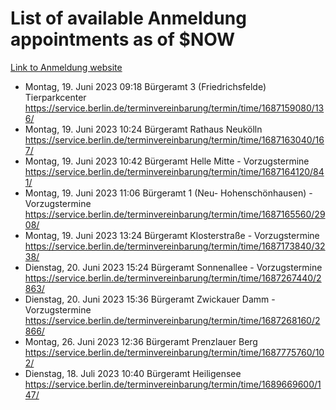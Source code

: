 # List of available Anmeldung appointments as of $NOW
[Link to Anmeldung website](https://service.berlin.de/terminvereinbarung/termin/tag.php?termin=1&anliegen[]=120686&dienstleisterlist=122210,122217,327316,122219,327312,122227,327314,122231,327346,122243,327348,122254,122252,329742,122260,329745,122262,329748,122271,327278,122273,327274,122277,327276,330436,122280,327294,122282,327290,122284,327292,122291,327270,122285,327266,122286,327264,122296,327268,150230,329760,122297,327286,122294,327284,122312,329763,122314,329775,122304,327330,122311,327334,122309,327332,317869,122281,327352,122279,329772,122283,122276,327324,122274,327326,122267,329766,122246,327318,122251,327320,122257,327322,122208,327298,122226,327300&herkunft=http%3A%2F%2Fservice.berlin.de%2Fdienstleistung%2F120686%2F)
- Montag, 19. Juni 2023 09:18 Bürgeramt 3 (Friedrichsfelde) Tierparkcenter https://service.berlin.de/terminvereinbarung/termin/time/1687159080/136/
- Montag, 19. Juni 2023 10:24 Bürgeramt Rathaus Neukölln https://service.berlin.de/terminvereinbarung/termin/time/1687163040/167/
- Montag, 19. Juni 2023 10:42 Bürgeramt Helle Mitte - Vorzugstermine https://service.berlin.de/terminvereinbarung/termin/time/1687164120/841/
- Montag, 19. Juni 2023 11:06 Bürgeramt 1 (Neu- Hohenschönhausen) - Vorzugstermine https://service.berlin.de/terminvereinbarung/termin/time/1687165560/2908/
- Montag, 19. Juni 2023 13:24 Bürgeramt Klosterstraße - Vorzugstermine https://service.berlin.de/terminvereinbarung/termin/time/1687173840/3238/
- Dienstag, 20. Juni 2023 15:24 Bürgeramt Sonnenallee - Vorzugstermine https://service.berlin.de/terminvereinbarung/termin/time/1687267440/2863/
- Dienstag, 20. Juni 2023 15:36 Bürgeramt Zwickauer Damm - Vorzugstermine https://service.berlin.de/terminvereinbarung/termin/time/1687268160/2866/
- Montag, 26. Juni 2023 12:36 Bürgeramt Prenzlauer Berg https://service.berlin.de/terminvereinbarung/termin/time/1687775760/102/
- Dienstag, 18. Juli 2023 10:40 Bürgeramt Heiligensee https://service.berlin.de/terminvereinbarung/termin/time/1689669600/147/
